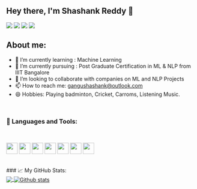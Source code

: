 ## Hey there, I'm Shashank Reddy 🙏
<p align = "center">

[<img src="https://img.shields.io/badge/kaggle-%2312100E.svg?&style=for-the-badge&logo=kaggle&logoColor=white&color=black" />](https://www.kaggle.com/themlphdstudent)
[<img src ="https://img.shields.io/badge/GitHub-%23.svg?&style=for-the-badge&logo=www&logoColor=white%22&color=black">](https://durgeshsamariya.github.io) 
[<img src="https://img.shields.io/badge/linkedin-%2312100E.svg?&style=for-the-badge&logo=linkedin&logoColor=white&color=black" />](https://www.linkedin.com/Shashank-Reddy)
[<img src="https://img.shields.io/badge/instagram-%2312100E.svg?&style=for-the-badge&logo=instagram&logoColor=white&color=black" />](https://instagram.com/shashank_banti)

</p>
  
 ## About me:
- 🔭 I’m currently learning : Machine Learning
- 🌱 I’m currently pursuing : Post Graduate Certification in ML & NLP from IIIT Bangalore 
- 👯 I’m looking to collaborate with companies on ML and NLP Projects
- 📫 How to reach me: gangushashank@outlook.com
- 😄 Hobbies: Playing badminton, Cricket, Carroms, Listening Music.

<br/>



### 🧰 Languages and Tools:
<br>

<code><img height="30" src="https://upload.wikimedia.org/wikipedia/commons/e/ed/Pandas_logo.svg"></code>
<code><img height="30" src="https://upload.wikimedia.org/wikipedia/commons/c/c3/Python-logo-notext.svg"></code> 
<code><img height="30" src="https://upload.wikimedia.org/wikipedia/commons/3/31/NumPy_logo_2020.svg"></code>
<code><img height="30" src="https://upload.wikimedia.org/wikipedia/en/5/56/Matplotlib_logo.svg"></code>
<code><img height="30" src="https://pngimg.com/uploads/mysql/mysql_PNG35.png"></code>
<code><img height="30" src="https://upload.wikimedia.org/wikipedia/commons/0/05/Scikit_learn_logo_small.svg"></code>
<code><img height="30" src="https://upload.wikimedia.org/wikipedia/commons/3/37/Plotly-logo-01-square.png"></code>

<br>
### 📈 My GitHub Stats:
  <br>
  <a href="https://github.com/shashank588">
  <img align="center" src="https://github-readme-stats.vercel.app/api/top-langs/?username=shashank588&theme=default&hide_langs_below=1" />
</a>
<a href="https://github.com/shashank588">
 <img align="center" src="https://github-readme-stats.vercel.app/api?username=shashank588&show_icons=true&theme=default&line_height=27" alt="Github stats"/>
</a>


<div align="center">
  
  
</div>

